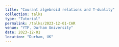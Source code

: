 ```yaml
---
title: "Courant algebroid relations and T-duality"
collection: talks
type: "Tutorial"
permalink: /talks/2023-12-01-CAR
venue: "YTF, Durham University"
date: 2023-12-01
location: "Durham, UK"
---
```

